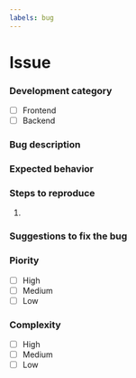 ```yaml
---
labels: bug
---
```

# Issue
### Development category
<!-- place an x and remove the space between the [] -->
<!-- also please add the corresponding label on the right -->
* [ ] Frontend
* [ ] Backend

### Bug description
<!-- describe what's going wrong -->

### Expected behavior
<!-- describe what you expect to happen -->

### Steps to reproduce
<!-- describe the steps of how the bug can be reproduced -->
1. 

### Suggestions to fix the bug
<!-- optional: describe how the bug could be fixed -->

### Piority
<!-- place an x and remove the space between the [] -->
<!-- also please add the corresponding label on the right -->
* [ ] High
* [ ] Medium
* [ ] Low

### Complexity
<!-- place an x and remove the space between the [] -->
* [ ] High
* [ ] Medium
* [ ] Low
